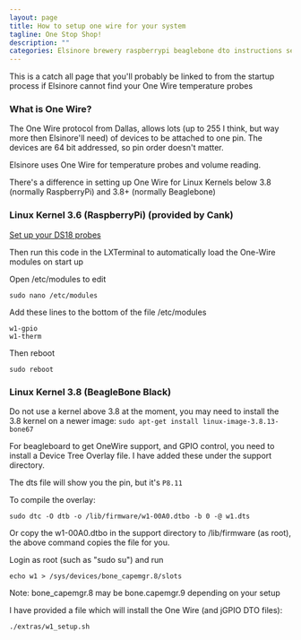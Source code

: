 ```yaml
---
layout: page
title: How to setup one wire for your system
tagline: One Stop Shop!
description: ""
categories: Elsinore brewery raspberrypi beaglebone dto instructions setup
---
```


This is a catch all page that you'll probably be linked to from the startup process if Elsinore cannot find your One Wire temperature probes

### What is One Wire?

The One Wire protocol from Dallas, allows lots (up to 255 I think, but way more then Elsinore'll need) of devices to be attached to one pin. The devices are 64 bit addressed, so pin order doesn't matter.

Elsinore uses One Wire for temperature probes and volume reading.

There's a difference in setting up One Wire for Linux Kernels below 3.8 (normally RaspberryPi) and 3.8+ (normally Beaglebone)

### Linux Kernel 3.6 (RaspberryPi) (provided by Cank)

[Set up your DS18 probes](https://www.cl.cam.ac.uk/projects/raspberrypi/tutorials/temperature/)

Then run this code in the LXTerminal to automatically load the One-Wire modules on start up

Open /etc/modules to edit

	sudo nano /etc/modules

Add these lines to the bottom of the file /etc/modules

	w1-gpio
	w1-therm

Then reboot

	sudo reboot

### Linux Kernel 3.8 (BeagleBone Black)

Do not use a kernel above 3.8 at the moment, you may need to install the 3.8 kernel on a newer image: ``` sudo apt-get install linux-image-3.8.13-bone67 ```
 
For beagleboard to get OneWire support, and GPIO control, you need to install a Device Tree Overlay file. I have added these under the support directory.

The dts file will show you the pin, but it's ```P8.11```

To compile the overlay: 

``` sudo dtc -O dtb -o /lib/firmware/w1-00A0.dtbo -b 0 -@ w1.dts ```

Or copy the w1-00A0.dtbo in the support directory to /lib/firmware (as root), the above command copies the file for you.

Login as root (such as "sudo su") and run 

``` echo w1 > /sys/devices/bone_capemgr.8/slots ```

Note: bone_capemgr.8 may be bone.capemgr.9 depending on your setup

I have provided a file which will install the One Wire (and jGPIO DTO files):

``` ./extras/w1_setup.sh ```
